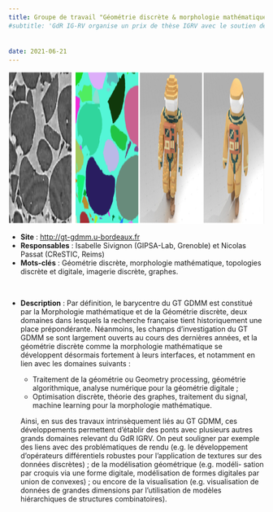 ```yaml
---
title: Groupe de travail "Géométrie discrète & morphologie mathématique" (GT-GDMM)
#subtitle: 'GdR IG-RV organise un prix de thèse IGRV avec le soutien des associations AFIG, AFRV et EGFR. L’objectif de ce prix de thèse est de récompenser chaque année une excellente thèse issue de la communauté du GdR IG-RV.'


date: 2021-06-21
---
```


<img src="segmentation_regularisation.png" height="300">

* **Site** : http://gt-gdmm.u-bordeaux.fr
* **Responsables** : Isabelle Sivignon (GIPSA-Lab, Grenoble) et Nicolas Passat (CReSTIC, Reims)
* **Mots-clés** : Géométrie discrète, morphologie mathématique, topologies discrète et digitale, imagerie discrète, graphes.

<br>

* **Description** : Par définition, le barycentre du GT GDMM est
    constitué par la Morphologie mathématique et de la Géométrie
    discrète, deux domaines dans lesquels la recherche française tient
    historiquement une place prépondérante. Néanmoins, les champs
    d’investigation du GT GDMM se sont largement ouverts au cours des
    dernières années, et la géométrie discrète comme la morphologie
    mathématique se développent désormais fortement à leurs interfaces,
    et notamment en lien avec les domaines suivants : 

  * Traitement de la géométrie ou Geometry processing, géométrie algorithmique, analyse numérique pour la géométrie digitale ;
  *  Optimisation discrète, théorie des graphes, traitement du signal, machine learning pour la morphologie mathématique.
  
    Ainsi, en sus des travaux intrinsèquement liés au GT GDMM, ces
    développements permettent d’établir des ponts avec plusieurs autres
    grands domaines relevant du GdR IGRV. On peut souligner par exemple des
    liens avec des problématiques de rendu (e.g. le développement
    d’opérateurs différentiels robustes pour l’application de textures sur
    des données discrètes) ; de la modélisation géométrique (e.g. modéli-
    sation par croquis via une forme digitale, modélisation de formes
    digitales par union de convexes) ; ou encore de la visualisation
    (e.g. visualisation de données de grandes dimensions par l’utilisation
    de modèles hiérarchiques de structures combinatoires). 

